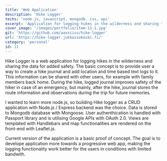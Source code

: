 ```yaml
---
title: 'Web Application'
description: 'Hike Logger'
techs: 'node.js, javascript, mongodb, css, api'
excerpt: 'Application for logging hikes in the wilderness and sharing the data for added safety. I chalenged myself to learn more node.js as well as Google APIs with OAuth 2.0, and Hike Logger is result of that challenge.'
cover_image: '/images/portfolio/item-11-1.jpg'
git: 'https://github.com/aaxxiiss/hike-logger'
url: 'https://hike-logger.jukkaisokoski.fi/'
category: 'personal'
id: 11
---
```


Hike Logger is a web application for logging hikes in the wilderness and sharing the data for added safety. The basic concept is to provide user a way to create a hike journal and add location and time based text logs to it. This information can be shared with other users, for example with family members back home. During the hike, logged journal improves safety of the hiker in case of an emergency, but mainly, after the hike, journal stores the route information and observations during the trip for future memories.

I wanted to learn more node.js, so building Hike logger as a CRUD application with Node.js / Express backend was the choice. Data is stored to Mongodb database with Mongoose. User authenthication is handled with Passport library and is utilising Google APIs with OAuth 2.0. Views are templated with Handlebars and map functionalities are rendered on the front-end with Leaflet.js.

Current version of the application is a basic proof of concept. The goal is to develope application more towards a progressive web app, making the logging functionality work better for the users in conditions with limited bandwith.
